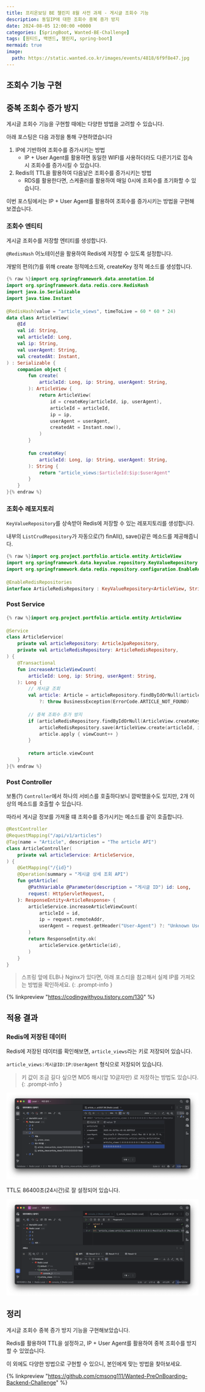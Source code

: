 ```yaml
---
title: 프리온보딩 BE 챌린지 8월 사전 과제 - 게시글 조회수 기능
description: 동일IP에 대한 조회수 중복 증가 방지 
date: 2024-08-05 12:00:00 +0000
categories: [SpringBoot, Wanted-BE-Challenge]
tags: [원티드, 백엔드, 챌린지, spring-boot]
mermaid: true
image:
  path: https://static.wanted.co.kr/images/events/4818/6f9f8e47.jpg
---
```


## 조회수 기능 구현

## 중복 조회수 증가 방지

게시글 조회수 기능을 구현할 때에는 다양한 방법을 고려할 수 있습니다.

아래 포스팅은 다음 과정을 통해 구현하였습니다

1. IP에 기반하여 조회수를 증가시키는 방법
    - IP + User Agent를 활용하면 동일한 WIFI를 사용하더라도 다른기기로 접속 시 조회수를 증가시킬 수 있습니다.
2. Redis의 TTL을 활용하여 다음날은 조회수를 증가시키는 방법
    - RDS를 활용한다면, 스케줄러를 활용하여 매일 0시에 조회수를 초기화할 수 있습니다.

이번 포스팅에서는 IP + User Agent를 활용하여 조회수를 증가시키는 방법을 구현해보겠습니다.

### 조회수 엔티티

게시글 조회수를 저장할 엔티티를 생성합니다.

`@RedisHash` 어노테이션을 활용하여 Redis에 저장할 수 있도록 설정합니다.

개발의 편의(?)를 위해 create 정적메소드와, createKey 정적 메소드를 생성합니다.

```kotlin
{% raw %}import org.springframework.data.annotation.Id
import org.springframework.data.redis.core.RedisHash
import java.io.Serializable
import java.time.Instant

@RedisHash(value = "article_views", timeToLive = 60 * 60 * 24)
data class ArticleView(
    @Id
    val id: String,
    val articleId: Long,
    val ip: String,
    val userAgent: String,
    val createdAt: Instant,
) : Serializable {
    companion object {
        fun create(
            articleId: Long, ip: String, userAgent: String,
        ): ArticleView {
            return ArticleView(
                id = createKey(articleId, ip, userAgent),
                articleId = articleId,
                ip = ip,
                userAgent = userAgent,
                createdAt = Instant.now(),
            )
        }

        fun createKey(
            articleId: Long, ip: String, userAgent: String,
        ): String {
            return "article_views:$articleId:$ip:$userAgent"
        }
    }
}{% endraw %}
```

### 조회수 레포지토리

`KeyValueRepository`를 상속받아 Redis에 저장할 수 있는 레포지토리를 생성합니다.

내부의 `ListCrudRepository`가 자동으로(?) finAll(), save()같은 메소드를 제공해줍니다.


```kotlin
{% raw %}import org.project.portfolio.article.entity.ArticleView
import org.springframework.data.keyvalue.repository.KeyValueRepository
import org.springframework.data.redis.repository.configuration.EnableRedisRepositories

@EnableRedisRepositories
interface ArticleRedisRepository : KeyValueRepository<ArticleView, String>{% endraw %}
```

### Post Service

```kotlin
{% raw %}import org.project.portfolio.article.entity.ArticleView

@Service
class ArticleService(
    private val articleRepository: ArticleJpaRepository,
    private val articleRedisRepository: ArticleRedisRepository,
) {
    @Transactional
    fun increaseArticleViewCount(
        articleId: Long, ip: String, userAgent: String,
    ): Long {
        // 게시글 조회
        val article: Article = articleRepository.findByIdOrNull(articleId)
            ?: throw BusinessException(ErrorCode.ARTICLE_NOT_FOUND)

        // 중복 조회수 증가 방지
        if (articleRedisRepository.findByIdOrNull(ArticleView.createKey(articleId, ip, userAgent)) == null) {
            articleRedisRepository.save(ArticleView.create(articleId, ip, userAgent))
            article.apply { viewCount++ }
        }

        return article.viewCount
    }
}{% endraw %}
```
### Post Controller

보통(?) `Controller`에서 하나의 서비스를 호출하다보니 깜박했을수도 있지만, 2개 이상의 메소드를 호출할 수 있습니다.

따라서 게시글 정보를 가져올 떄 조회수를 증가시키는 메소드를 같이 호출합니다.

```kotlin
@RestController
@RequestMapping("/api/v1/articles")
@Tag(name = "Article", description = "The article API")
class ArticleController(
    private val articleService: ArticleService,
) {
    @GetMapping("/{id}")
    @Operation(summary = "게시글 상세 조회 API")
    fun getArticle(
        @PathVariable @Parameter(description = "게시글 ID") id: Long,
        request: HttpServletRequest,
    ): ResponseEntity<ArticleResponse> {
        articleService.increaseArticleViewCount(
            articleId = id,
            ip = request.remoteAddr,
            userAgent = request.getHeader("User-Agent") ?: "Unknown User-Agent",
        )
        return ResponseEntity.ok(
            articleService.getArticle(id),
        )
    }
}
```

> 스프링 앞에 ELB나 Nginx가 있다면, 아래 포스티을 참고해서 실제 IP를 가져오는 방법을 확인하세요.
{: .prompt-info }

{% linkpreview "https://codingwithyou.tistory.com/130" %}

## 적용 결과

### Redis에 저장된 데이터

Redis에 저장된 데이터를 확인해보면, `article_views`라는 키로 저장되어 있습니다.

`article_views:게시글ID:IP:UserAgent` 형식으로 저장되어 있습니다.

> 키 값이 조금 길다 싶으면 MD5 해시(앞 10글자만) 로 저장하는 방법도 있습니다.
{: .prompt-info }


![Redis 캡쳐](/assets/images/2024-08-05/screenshot-01.png)

TTL도 86400초(24시간)로 잘 설정되어 있습니다.

![Redis 캡쳐](/assets/images/2024-08-05/screenshot-02.png)

## 정리

게시글 조회수 중복 증가 방지 기능을 구현해보았습니다.

Redis를 활용하여 TTL을 설정하고, IP + User Agent를 활용하여 중복 조회수를 방지할 수 있었습니다.

이 외에도 다양한 방법으로 구현할 수 있으니, 본인에게 맞는 방법을 찾아보세요.

{% linkpreview "https://github.com/cmsong111/Wanted-PreOnBoarding-Backend-Challenge" %}
